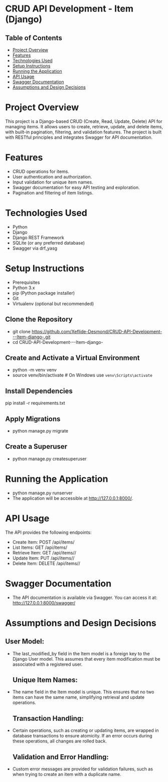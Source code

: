 # CRUD API Development - Item (Django)
## Table of Contents
- [Project Overview](#project-overview)
- [Features](#features)
- [Technologies Used](#technologies-used)
- [Setup Instructions](#setup-instructions)
- [Running the Application](#running-the-application)
- [API Usage](#api-usage)
- [Swagger Documentation](#swagger-documentation)
- [Assumptions and Design Decisions](#assumptions-and-design-decisions)

# Project Overview
This project is a Django-based CRUD (Create, Read, Update, Delete) API for managing items. It allows users to create, retrieve, update, and delete items, with built-in pagination, filtering, and validation features. The project is built with RESTful principles and integrates Swagger for API documentation.

# Features
- CRUD operations for items.
- User authentication and authorization.
- Input validation for unique item names.
- Swagger documentation for easy API testing and exploration.
- Pagination and filtering of item listings.

# Technologies Used
- Python
- Django
- Django REST Framework
- SQLite (or any preferred database)
- Swagger via drf_yasg

# Setup Instructions
- Prerequisites
- Python 3.x
- pip (Python package installer)
- Git
- Virtualenv (optional but recommended)

## Clone the Repository
- git clone https://github.com/Xeflide-Desmond/CRUD-API-Development---Item-django-.git
- cd CRUD-API-Development---Item-django-

## Create and Activate a Virtual Environment
- python -m venv venv
- source venv/bin/activate  # On Windows use `venv\Scripts\activate`

## Install Dependencies
pip install -r requirements.txt

## Apply Migrations
- python manage.py migrate

## Create a Superuser
- python manage.py createsuperuser

# Running the Application
- python manage.py runserver
- The application will be accessible at http://127.0.0.1:8000/.

# API Usage
The API provides the following endpoints:

- Create Item: POST /api/items/
- List Items: GET /api/items/
- Retrieve Item: GET /api/items/<id>/
- Update Item: PUT /api/items/<id>/
- Delete Item: DELETE /api/items/<id>/

# Swagger Documentation
- The API documentation is available via Swagger. You can access it at:
  http://127.0.0.1:8000/swagger/

# Assumptions and Design Decisions
  ## User Model:
- The last_modified_by field in the Item model is a foreign key to the Django User model. This assumes that every item modification must be associated with a registered user.
  
  ## Unique Item Names:
- The name field in the Item model is unique. This ensures that no two items can have the same name, simplifying retrieval and update operations.
  
  ## Transaction Handling:
- Certain operations, such as creating or updating items, are wrapped in database transactions to ensure atomicity. If an error occurs during these operations, all changes are rolled back.
  
  ## Validation and Error Handling:
- Custom error messages are provided for validation failures, such as when trying to create an item with a duplicate name.

